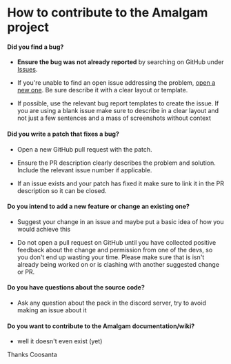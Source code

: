# How to contribute to the Amalgam project

#### **Did you find a bug?**

* **Ensure the bug was not already reported** by searching on GitHub under [Issues](https://github.com/Coosanta17/Amalgam/issues).

* If you're unable to find an open issue addressing the problem, [open a new one](https://github.com/Coosanta17/Amalgam/issues/new/choose). Be sure describe it with a clear layout or template.

* If possible, use the relevant bug report templates to create the issue. If you are using a blank issue make sure to describe in a clear layout and not just a few sentences and a mass of screenshots without context

#### **Did you write a patch that fixes a bug?**

* Open a new GitHub pull request with the patch.

* Ensure the PR description clearly describes the problem and solution. Include the relevant issue number if applicable.

* If an issue exists and your patch has fixed it make sure to link it in the PR description so it can be closed.

#### **Do you intend to add a new feature or change an existing one?**

* Suggest your change in an issue and maybe put a basic idea of how you would achieve this

* Do not open a pull request on GitHub until you have collected positive feedback about the change and permission from one of the devs, so you don't end up wasting your time. Please make sure that is isn't already being worked on or is clashing with another suggested change or PR.

#### **Do you have questions about the source code?**

* Ask any question about the pack in the discord server, try to avoid making an issue about it

#### **Do you want to contribute to the Amalgam documentation/wiki?**

* well it doesn't even exist (yet)

Thanks
Coosanta
